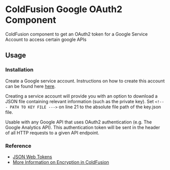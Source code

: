 # ColdFusion Google OAuth2 Component

ColdFusion component to get an OAuth2 token for a Google Service Account to access certain google APIs

## Usage

### Installation

Create a Google service account. Instructions on how to create this account can be found here [here](https://developers.google.com/identity/protocols/OAuth2ServiceAccount).

Creating a service account will provide you with an option to download a JSON file containing relevant information (such as the private key). Set `<!--- PATH TO KEY FILE --->` on line 21 to the absolute file path of the key.json file.

Usable with any Google API that uses OAuth2 authentication (e.g. The Google Analytics API). This authentication token will be sent in the header of all HTTP requests to a given API endpoint.
 
### Reference
- [JSON Web Tokens](https://tools.ietf.org/html/rfc7515)
- [More Information on Encryption in ColdFusion](https://www.bennadel.com/blog/2941-experimenting-with-rsa-encrypted-signature-generation-and-verification-in-coldfusion.htm)
